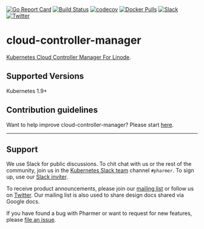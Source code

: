 [![Go Report Card](https://goreportcard.com/badge/github.com/pharmer/ccm-linode)](https://goreportcard.com/report/github.com/pharmer/ccm-linode)
[![Build Status](https://travis-ci.org/pharmer/cloud-controller-manager.svg?branch=master)](https://travis-ci.org/pharmer/cloud-controller-manager)
[![codecov](https://codecov.io/gh/pharmer/cloud-controller-manager/branch/master/graph/badge.svg)](https://codecov.io/gh/pharmer/cloud-controller-manager)
[![Docker Pulls](https://img.shields.io/docker/pulls/pharmer/cloud-controller-manager.svg)](https://hub.docker.com/r/pharmer/ccm-linode/)
[![Slack](http://slack.kubernetes.io/badge.svg)](http://slack.kubernetes.io/#pharmer)
[![Twitter](https://img.shields.io/twitter/follow/appscodehq.svg?style=social&logo=twitter&label=Follow)](https://twitter.com/intent/follow?screen_name=AppsCodeHQ)

# cloud-controller-manager
[Kubernetes Cloud Controller Manager For Linode](https://kubernetes.io/docs/tasks/administer-cluster/running-cloud-controller/).

## Supported Versions
Kubernetes 1.9+

## Contribution guidelines
Want to help improve cloud-controller-manager? Please start [here](/CONTRIBUTING.md).


---

## Support
We use Slack for public discussions. To chit chat with us or the rest of the community, join us in the [Kubernetes Slack team](https://kubernetes.slack.com/messages/C81LSKMPE/details/) channel `#pharmer`. To sign up, use our [Slack inviter](http://slack.kubernetes.io/).

To receive product announcements, please join our [mailing list](https://groups.google.com/forum/#!forum/pharmer) or follow us on [Twitter](https://twitter.com/AppsCodeHQ). Our mailing list is also used to share design docs shared via Google docs.

If you have found a bug with Pharmer or want to request for new features, please [file an issue](https://github.com/pharmer/pharmer/issues/new).

